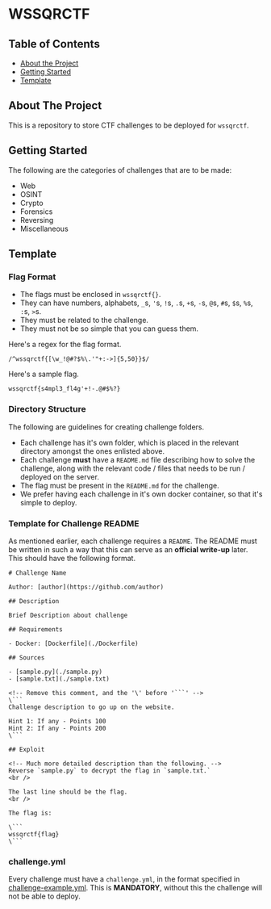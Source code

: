 # WSSQRCTF

<!-- TABLE OF CONTENTS -->
## Table of Contents
* [About the Project](#about-the-project)
* [Getting Started](#getting-started)
* [Template](#Template)

<!-- ABOUT THE PROJECT -->
## About The Project

This is a repository to store CTF challenges to be deployed for `wssqrctf`.

## Getting Started
The following are the categories of challenges that are to be made:

- Web
- OSINT
- Crypto
- Forensics
- Reversing
- Miscellaneous

## Template

### Flag Format

- The flags must be enclosed in `wssqrctf{}`.
- They can have numbers, alphabets, `_`s, `'`s, `!`s, `.`s, `+`s, `-`s, `@`s, `#`s, `$`s, `%`s, `:`s, `>`s.
- They must be related to the challenge.
- They must not be so simple that you can guess them.

Here's a regex for the flag format.

```
/^wssqrctf{[\w_!@#?$%\.'"+:->]{5,50}}$/
```

Here's a sample flag.

```
wssqrctf{s4mpl3_fl4g'+!-.@#$%?}
```

### Directory Structure

The following are guidelines for creating challenge folders.

- Each challenge has it's own folder, which is placed in the relevant directory amongst the ones enlisted above.
- Each challenge **must** have a `README.md` file describing how to solve the challenge, along with the relevant code / files that needs to be run / deployed on the server.
- The flag must be present in the `README.md` for the challenge.
- We prefer having each challenge in it's own docker container, so that it's simple to deploy.

### Template for Challenge README

As mentioned earlier, each challenge requires a `README`. The README must be written in such a way that this can serve as an **official write-up** later. This should have the following format.

```
# Challenge Name

Author: [author](https://github.com/author)

## Description

Brief Description about challenge

## Requirements

- Docker: [Dockerfile](./Dockerfile)

## Sources

- [sample.py](./sample.py)
- [sample.txt](./sample.txt)

<!-- Remove this comment, and the '\' before '```' -->
\```
Challenge description to go up on the website.

Hint 1: If any - Points 100
Hint 2: If any - Points 200
\```

## Exploit

<!-- Much more detailed description than the following. -->
Reverse `sample.py` to decrypt the flag in `sample.txt.`
<br />

The last line should be the flag.
<br />

The flag is:

\```
wssqrctf{flag}
\```
```

### challenge.yml

Every challenge must have a `challenge.yml`, in the format specified in [challenge-example.yml](./challenge-example.yml). This is **MANDATORY**, without this the challenge will not be able to deploy.

